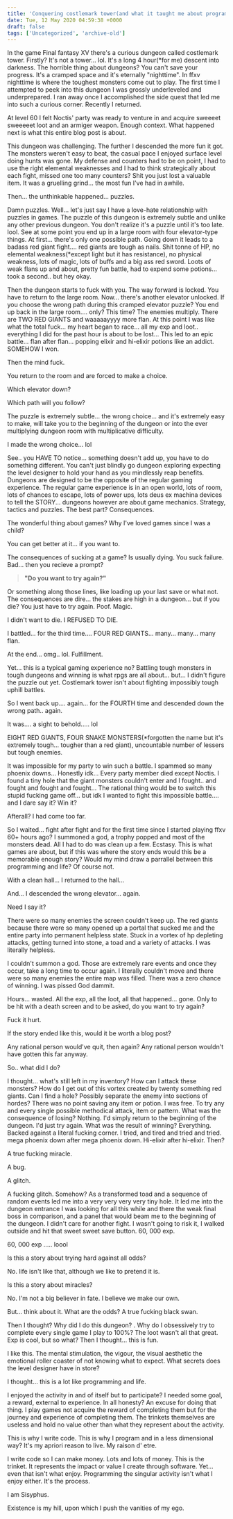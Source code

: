 ```yaml
---
title: 'Conquering costlemark tower(and what it taught me about programming and life)'
date: Tue, 12 May 2020 04:59:38 +0000
draft: false
tags: ['Uncategorized', 'archive-old']
---
```


In the game Final fantasy XV there's a curious dungeon called costlemark tower. Firstly? It's not a tower... lol. It's a long 4 hour(\*for me) descent into darkness. The horrible thing about dungeons? You can't save your progress. It's a cramped space and it's eternally "nighttime". In ffxv nighttime is where the toughest monsters come out to play. The first time I attempted to peek into this dungeon I was grossly underleveled and underprepared. I ran away once I accomplished the side quest that led me into such a curious corner. Recently I returned.

At level 60 I felt Noctis' party was ready to venture in and acquire sweeeet sweeeeet loot and an armiger weapon. Enough context. What happened next is what this entire blog post is about.

This dungeon was challenging. The further I descended the more fun it got. The monsters weren't easy to beat, the casual pace I enjoyed surface level doing hunts was gone. My defense and counters had to be on point, I had to use the right elemental weaknesses and I had to think strategically about each fight, missed one too many counters? Shit you just lost a valuable item. It was a gruelling grind... the most fun I've had in awhile.

Then... the unthinkable happened... puzzles.

Damn puzzles. Well... let's just say I have a love-hate relationship with puzzles in games. The puzzle of this dungeon is extremely subtle and unlike any other previous dungeon. You don't realize it's a puzzle until it's too late. lool. See at some point you end up in a large room with four elevator-type things. At first... there's only one possible path. Going down it leads to a badass red giant fight.... red giants are tough as nails. Shit tonne of HP, no elemental weakness(\*except light but it has resistance), no physical weakness, lots of magic, lots of buffs and a big ass red sword. Loots of weak flans up and about, pretty fun battle, had to expend some potions... took a second.. but hey okay.

Then the dungeon starts to fuck with you. The way forward is locked. You have to return to the large room. Now... there's another elevator unlocked. If you choose the wrong path during this cramped elevator puzzle? You end up back in the large room.... only? This time? The enemies multiply. There are TWO RED GIANTS and waaaaayyyy more flan. At this point I was like what the total fuck... my heart began to race... all my exp and loot.. everything I did for the past hour is about to be lost... This led to an epic battle... flan after flan... popping elixir and hi-elixir potions like an addict. SOMEHOW I won.

Then the mind fuck.

You return to the room and are forced to make a choice.

Which elevator down?

Which path will you follow?

The puzzle is extremely subtle... the wrong choice... and it's extremely easy to make, will take you to the beginning of the dungeon or into the ever multiplying dungeon room with multiplicative difficulty.

I made the wrong choice... lol

See.. you HAVE TO notice... something doesn't add up, you have to do something different. You can't just blindly go dungeon exploring expecting the level designer to hold your hand as you mindlessly reap benefits. Dungeons are designed to be the opposite of the regular gaming experience. The regular game experience is in an open world, lots of room, lots of chances to escape, lots of power ups, lots deus ex machina devices to tell the STORY... dungeons however are about game mechanics. Strategy, tactics and puzzles. The best part? Consequences.

The wonderful thing about games? Why I've loved games since I was a child?

You can get better at it... if you want to.

The consequences of sucking at a game? Is usually dying. You suck failure. Bad... then you recieve a prompt?

> **"Do you want to try again?"**

Or something along those lines, like loading up your last save or what not. The consequences are dire... the stakes are high in a dungeon... but if you die? You just have to try again. Poof. Magic.

I didn't want to die. I REFUSED TO DIE.

I battled... for the third time.... FOUR RED GIANTS... many... many... many flan.

At the end... omg.. lol. Fulfillment.

Yet... this is a typical gaming experience no? Battling tough monsters in tough dungeons and winning is what rpgs are all about... but... I didn't figure the puzzle out yet. Costlemark tower isn't about fighting impossibly tough uphill battles.

So I went back up.... again... for the FOURTH time and descended down the wrong path.. again.

It was.... a sight to behold..... lol

EIGHT RED GIANTS, FOUR SNAKE MONSTERS(\*forgotten the name but it's extremely tough... tougher than a red giant), uncountable number of lessers but tough enemies.

It was impossible for my party to win such a battle. I spammed so many phoenix downs... Honestly idk... Every party member died except Noctis. I found a tiny hole that the giant monsters couldn't enter and I fought.. and fought and fought and fought... The rational thing would be to switch this stupid fucking game off... but idk I wanted to fight this impossible battle.... and I dare say it? Win it?

Afterall? I had come too far.

So I waited... fight after fight and for the first time since I started playing ffxv 60+ hours ago? I summoned a god, a trophy popped and most of the monsters dead. All I had to do was clean up a few. Ecstasy. This is what games are about, but if this was where the story ends would this be a memorable enough story? Would my mind draw a parrallel between this programming and life? Of course not.

With a clean hall... I returned to the hall...

And... I descended the wrong elevator... again.

Need I say it?

There were so many enemies the screen couldn't keep up. The red giants because there were so many opened up a portal that sucked me and the entire party into permanent helpless state. Stuck in a vortex of hp depleting attacks, getting turned into stone, a toad and a variety of attacks. I was literally helpless.

I couldn't summon a god. Those are extremely rare events and once they occur, take a long time to occur again. I literally couldn't move and there were so many enemies the entire map was filled. There was a zero chance of winning. I was pissed God dammit.

Hours... wasted. All the exp, all the loot, all that happened... gone. Only to be hit with a death screen and to be asked, do you want to try again?

Fuck it hurt.

If the story ended like this, would it be worth a blog post?

Any rational person would've quit, then again? Any rational person wouldn't have gotten this far anyway.

So.. what did I do?

I thought... what's still left in my inventory? How can I attack these monsters? How do I get out of this vortex created by twenty something red giants. Can I find a hole? Possibly separate the enemy into sections of hordes? There was no point saving any item or potion. I was free. To try any and every single possible methodical attack, item or pattern. What was the consequence of losing? Nothing. I'd simply return to the beginning of the dungeon. I'd just try again. What was the result of winning? Everything. Backed against a literal fucking corner. I tried, and tired and tried and tried. mega phoenix down after mega phoenix down. Hi-elixir after hi-elixir. Then?

A true fucking miracle.

A bug.

A glitch.

A fucking glitch. Somehow? As a transformed toad and a sequence of random events led me into a very very very very tiny hole. It led me into the dungeon entrance I was looking for all this while and there the weak final boss in comparison, and a panel that would beam me to the beginning of the dungeon. I didn't care for another fight. I wasn't going to risk it, I walked outside and hit that sweet sweet save button. 60, 000 exp.

60, 000 exp ..... loool

Is this a story about trying hard against all odds?

No. life isn't like that, although we like to pretend it is.

Is this a story about miracles?

No. I'm not a big believer in fate. I believe we make our own.

But... think about it. What are the odds? A true fucking black swan.

Then I thought? Why did I do this dungeon? . Why do I obsessively try to complete every single game I play to 100%? The loot wasn't all that great. Exp is cool, but so what? Then I thought... this is fun.

I like this. The mental stimulation, the vigour, the visual aesthetic the emotional roller coaster of not knowing what to expect. What secrets does the level designer have in store?

I thought... this is a lot like programming and life.

I enjoyed the activity in and of itself but to participate? I needed some goal, a reward, external to experience. In all honesty? An excuse for doing that thing. I play games not acquire the reward of completing them but for the journey and experience of completing them. The trinkets themselves are useless and hold no value other than what they represent about the activity.

This is why I write code. This is why I program and in a less dimensional way? It's my apriori reason to live. My raison d' etre.

I write code so I can make money. Lots and lots of money. This is the trinket. It represents the impact or value I create through software. Yet... even that isn't what enjoy. Programming the singular activity isn't what I enjoy either. It's the process.

I am Sisyphus.

Existence is my hill, upon which I push the vanities of my ego.
